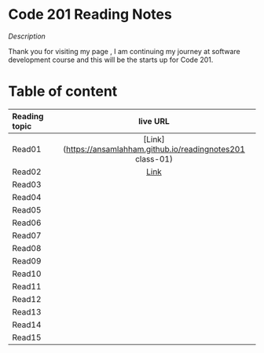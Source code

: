 # Code 201 Reading Notes

*Description*

Thank you for visiting my page , I am continuing my journey at software development course and this will be the starts up for Code 201.

# Table of content 

| Reading topic       | live URL |
| :---        |    :----:   |       
| Read01   | [Link](https://ansamlahham.github.io/readingnotes201 class-01) | 
| Read02   |   [Link](https://ansamlahham.github.io/readingnotes201/class-02)   |
| Read03   |    |
| Read04   |     | 
| Read05   |      |
| Read06   |    |
| Read07   |      | 
| Read08   |     |
| Read09   |    | 
| Read10   |     |
| Read11   |  |
| Read12   |    | 
| Read13   |     |
| Read14   |  
| Read15   |    | 

